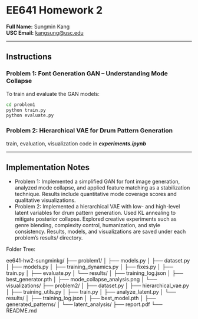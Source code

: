 # EE641 Homework 2

**Full Name:** Sungmin Kang  
**USC Email:** kangsung@usc.edu  

---

## Instructions

### Problem 1: Font Generation GAN – Understanding Mode Collapse
To train and evaluate the GAN models:

```bash
cd problem1
python train.py
python evaluate.py
```


### Problem 2: Hierarchical VAE for Drum Pattern Generation
train, evaluation, visualization code in ***experiments.ipynb***

---

## Implementation Notes

- Problem 1:
Implemented a simplified GAN for font image generation, analyzed mode collapse, and applied feature matching as a stabilization technique. Results include quantitative mode coverage scores and qualitative visualizations.
- Problem 2:
Implemented a hierarchical VAE with low- and high-level latent variables for drum pattern generation. Used KL annealing to mitigate posterior collapse. Explored creative experiments such as genre blending, complexity control, humanization, and style consistency.
Results, models, and visualizations are saved under each problem’s results/ directory.


Folder Tree: 

ee641-hw2-sungminkg/
├── problem1/
│   ├── models.py
│   ├── dataset.py
│   ├── models.py
│   ├── training_dynamics.py
│   ├── fixes.py
│   ├── train.py
│   ├── evaluate.py
│   └── results/
│       ├── training_log.json
│       ├── best_generator.pth
│       ├── mode_collapse_analysis.png
│       └── visualizations/
├── problem2/
│   ├── dataset.py
│   ├── hierarchical_vae.py
│   ├── training_utils.py
│   ├── train.py
│   ├── analyze_latent.py
│   └── results/
│       ├── training_log.json
│       ├── best_model.pth
│       ├── generated_patterns/
│       └── latent_analysis/
├── report.pdf
└── README.md
